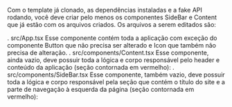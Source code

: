 Com o template já clonado, as dependências instaladas e a fake API rodando, você deve criar pelo menos os componentes SideBar e Content que já estão com os arquivos criados. Os arquivos a serem editados são:

. src/App.tsx Esse componente contém toda a aplicação com exceção do componente Button que não precisa ser alterado e Icon que também não precisa de alteração. 
. src/components/Content.tsx Esse componente, ainda vazio, deve possuir toda a lógica e corpo responsável pelo header e conteúdo da aplicação (seção contornada em vermelho): 
. src/components/SideBar.tsx Esse componente, também vazio, deve possuir toda a lógica e corpo responsável pela seção que contém o título do site e a parte de navegação à esquerda da página (seção contornada em vermelho):
